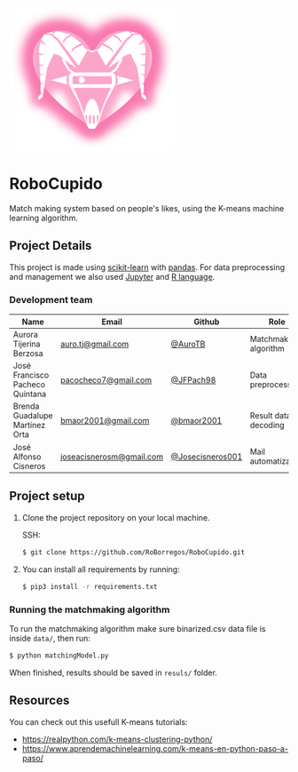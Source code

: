 <img src="pink_logo.png" width="300" ><img> 

# RoboCupido                

Match making system based on people's likes, using the K-means machine learning algorithm.

## Project Details

This project is made using [scikit-learn](https://scikit-learn.org/stable/) with [pandas](https://pandas.pydata.org/). For data preprocessing and management we also used [Jupyter](https://jupyter.org/) and [R language](https://www.r-project.org/about.html).

### Development team

| Name                    | Email                                                               | Github                                                       | Role      |
| ----------------------- | ------------------------------------------------------------------- | ------------------------------------------------------------ | --------- |
| Aurora Tijerina Berzosa | [auro.tj@gmail.com](mailto:auro.tj@gmail.com)                       | [@AuroTB](https://github.com/aurotb)                         | Matchmaking algorithm |
| José Francisco Pacheco Quintana  | [pacocheco7@gmail.com](mailto:pacocheco7@gmail.com)         | [@JFPach98](https://github.com/JFPach98)                   | Data preprocessing |
| Brenda Guadalupe Martínez Orta | [bmaor2001@gmail.com](mailto:bmaor2001@gmail.com)               | [@bmaor2001](https://github.com/bmaor2001)                       | Result data decoding |
| José Alfonso Cisneros   | [joseacisnerosm@gmail.com](mailto:joseacisnerosm@gmail.com)         | [@Josecisneros001](https://github.com/Josecisneros001)       | Mail automatization |

## Project setup

1. Clone the project repository on your local machine.

   SSH:

   ```bash
   $ git clone https://github.com/RoBorregos/RoboCupido.git
   ```

2. You can install all requirements by running:

    ```bash
    $ pip3 install -r requirements.txt
    ```

### Running the matchmaking algorithm

To run the matchmaking algorithm make sure binarized.csv data file is inside ```data/```, then run:

```bash
$ python matchingModel.py
```

When finished, results should be saved in ```resuls/``` folder.

## Resources
You can check out this usefull K-means tutorials:
- https://realpython.com/k-means-clustering-python/
- https://www.aprendemachinelearning.com/k-means-en-python-paso-a-paso/
